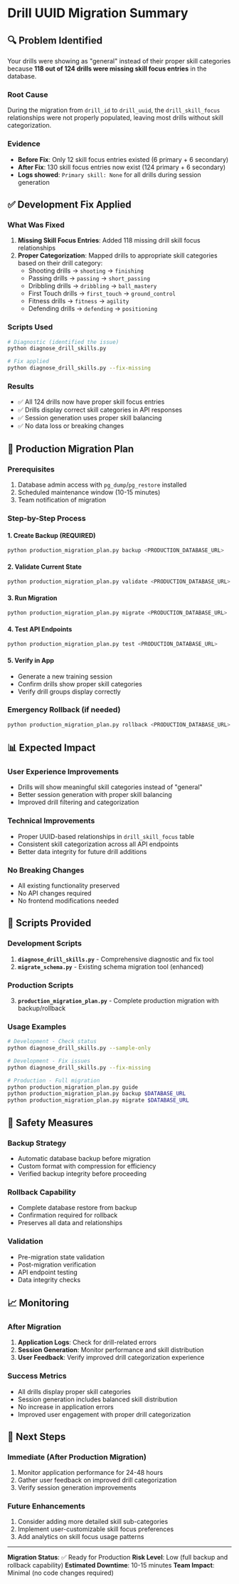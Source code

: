 # Drill UUID Migration Summary

## 🔍 Problem Identified

Your drills were showing as "general" instead of their proper skill categories because **118 out of 124 drills were missing skill focus entries** in the database.

### Root Cause
During the migration from `drill_id` to `drill_uuid`, the `drill_skill_focus` relationships were not properly populated, leaving most drills without skill categorization.

### Evidence
- **Before Fix**: Only 12 skill focus entries existed (6 primary + 6 secondary)
- **After Fix**: 130 skill focus entries now exist (124 primary + 6 secondary)
- **Logs showed**: `Primary skill: None` for all drills during session generation

## ✅ Development Fix Applied

### What Was Fixed
1. **Missing Skill Focus Entries**: Added 118 missing drill skill focus relationships
2. **Proper Categorization**: Mapped drills to appropriate skill categories based on their drill category:
   - Shooting drills → `shooting` → `finishing`
   - Passing drills → `passing` → `short_passing`
   - Dribbling drills → `dribbling` → `ball_mastery`
   - First Touch drills → `first_touch` → `ground_control`
   - Fitness drills → `fitness` → `agility`
   - Defending drills → `defending` → `positioning`

### Scripts Used
```bash
# Diagnostic (identified the issue)
python diagnose_drill_skills.py

# Fix applied
python diagnose_drill_skills.py --fix-missing
```

### Results
- ✅ All 124 drills now have proper skill focus entries
- ✅ Drills display correct skill categories in API responses
- ✅ Session generation uses proper skill balancing
- ✅ No data loss or breaking changes

## 🚀 Production Migration Plan

### Prerequisites
1. Database admin access with `pg_dump`/`pg_restore` installed
2. Scheduled maintenance window (10-15 minutes)
3. Team notification of migration

### Step-by-Step Process

#### 1. Create Backup (REQUIRED)
```bash
python production_migration_plan.py backup <PRODUCTION_DATABASE_URL>
```

#### 2. Validate Current State
```bash
python production_migration_plan.py validate <PRODUCTION_DATABASE_URL>
```

#### 3. Run Migration
```bash
python production_migration_plan.py migrate <PRODUCTION_DATABASE_URL>
```

#### 4. Test API Endpoints
```bash
python production_migration_plan.py test <PRODUCTION_DATABASE_URL>
```

#### 5. Verify in App
- Generate a new training session
- Confirm drills show proper skill categories
- Verify drill groups display correctly

### Emergency Rollback (if needed)
```bash
python production_migration_plan.py rollback <PRODUCTION_DATABASE_URL>
```

## 📊 Expected Impact

### User Experience Improvements
- Drills will show meaningful skill categories instead of "general"
- Better session generation with proper skill balancing
- Improved drill filtering and categorization

### Technical Improvements
- Proper UUID-based relationships in `drill_skill_focus` table
- Consistent skill categorization across all API endpoints
- Better data integrity for future drill additions

### No Breaking Changes
- All existing functionality preserved
- No API changes required
- No frontend modifications needed

## 🔧 Scripts Provided

### Development Scripts
1. **`diagnose_drill_skills.py`** - Comprehensive diagnostic and fix tool
2. **`migrate_schema.py`** - Existing schema migration tool (enhanced)

### Production Scripts
3. **`production_migration_plan.py`** - Complete production migration with backup/rollback

### Usage Examples
```bash
# Development - Check status
python diagnose_drill_skills.py --sample-only

# Development - Fix issues
python diagnose_drill_skills.py --fix-missing

# Production - Full migration
python production_migration_plan.py guide
python production_migration_plan.py backup $DATABASE_URL
python production_migration_plan.py migrate $DATABASE_URL
```

## 🚨 Safety Measures

### Backup Strategy
- Automatic database backup before migration
- Custom format with compression for efficiency
- Verified backup integrity before proceeding

### Rollback Capability
- Complete database restore from backup
- Confirmation required for rollback
- Preserves all data and relationships

### Validation
- Pre-migration state validation
- Post-migration verification
- API endpoint testing
- Data integrity checks

## 📈 Monitoring

### After Migration
1. **Application Logs**: Check for drill-related errors
2. **Session Generation**: Monitor performance and skill distribution
3. **User Feedback**: Verify improved drill categorization experience

### Success Metrics
- All drills display proper skill categories
- Session generation includes balanced skill distribution
- No increase in application errors
- Improved user engagement with proper drill categorization

## 🎯 Next Steps

### Immediate (After Production Migration)
1. Monitor application performance for 24-48 hours
2. Gather user feedback on improved drill categorization
3. Verify session generation improvements

### Future Enhancements
1. Consider adding more detailed skill sub-categories
2. Implement user-customizable skill focus preferences
3. Add analytics on skill focus usage patterns

---

**Migration Status**: ✅ Ready for Production
**Risk Level**: Low (full backup and rollback capability)
**Estimated Downtime**: 10-15 minutes
**Team Impact**: Minimal (no code changes required) 